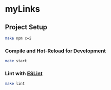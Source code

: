 # myLinks

## Project Setup

```sh
make npm c=i 
```

### Compile and Hot-Reload for Development

```sh
make start
```

### Lint with [ESLint](https://eslint.org/)

```sh
make lint
```
